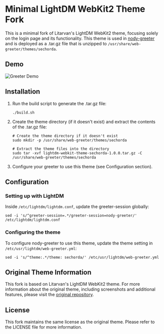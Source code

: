 # Minimal LightDM WebKit2 Theme Fork

This is a minimal fork of Litarvan's LightDM WebKit2 theme, focusing solely on the login page and its functionality. This theme is used in [nody-greeter](https://github.com/JezerM/nody-greeter) and is deployed as a .tar.gz file that is unzipped to `/usr/share/web-greeter/themes/sechorda`.

## Demo

![Greeter Demo](greeter-demo.gif)


## Installation

1. Run the build script to generate the .tar.gz file:
   ```
   ./build.sh
   ```
2. Create the theme directory (if it doesn't exist) and extract the contents of the .tar.gz file:
   ```
   # Create the theme directory if it doesn't exist
   sudo mkdir -p /usr/share/web-greeter/themes/sechorda
   
   # Extract the theme files into the directory
   sudo tar -xvf lightdm-webkit-theme-sechorda-1.0.0.tar.gz -C /usr/share/web-greeter/themes/sechorda
   ```
3. Configure your greeter to use this theme (see Configuration section).

## Configuration

### Setting up with LightDM

Inside `/etc/lightdm/lightdm.conf`, update the greeter-session globally:

```
sed -i 's/^greeter-session=.*/greeter-session=nody-greeter/' /etc/lightdm/lightdm.conf
```

### Configuring the theme

To configure nody-greeter to use this theme, update the theme setting in `/etc/usr/lightdm/web-greeter.yml`:

```
sed -i 's/^theme:.*/theme: sechorda/' /etc/usr/lightdm/web-greeter.yml
```

## Original Theme Information

This fork is based on Litarvan's LightDM WebKit2 theme. For more information about the original theme, including screenshots and additional features, please visit the [original repository](https://github.com/Litarvan/lightdm-webkit-theme-litarvan).

## License

This fork maintains the same license as the original theme. Please refer to the LICENSE file for more information.
